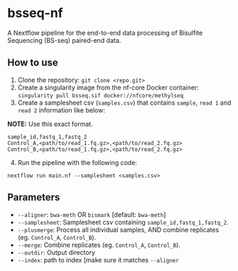 # bsseq-nf
A Nextflow pipeline for the end-to-end data processing of Bisulfite Sequencing (BS-seq) paired-end data. 


## How to use

1. Clone the repository: `git clone <repo.git>`
2. Create a singularity image from the nf-core Docker container: `singularity pull bsseq.sif docker://nfcore/methylseq`
3. Create a samplesheet csv (`samples.csv`) that contains `sample`, `read 1` and `read 2` information like below:

**NOTE:** Use this exact format.

```
sample_id,fastq_1,fastq_2
Control_A,<path/to/read_1.fq.gz>,<path/to/read_2.fq.gz>
Control_B,<path/to/read_1.fq.gz>,<path/to/read_2.fq.gz>
```

4. Run the pipeline with the following code:

`nextflow run main.nf --samplesheet <samples.csv>`

## Parameters

* `--aligner`: `bwa-meth` OR `bismark` [default: `bwa-meth`]
* `--samplesheet`: Samplesheet csv containing `sample_id,fastq_1,fastq_2`.
* `--plusmerge`: Process all individual samples, AND combine replicates (eg. `Control_A`, `Control_B`).
* `--merge`: Combine replicates (eg. `Control_A`, `Control_B`).
* `--outdir`: Output directory
* `--index`: path to index [make sure it matches `--aligner`
